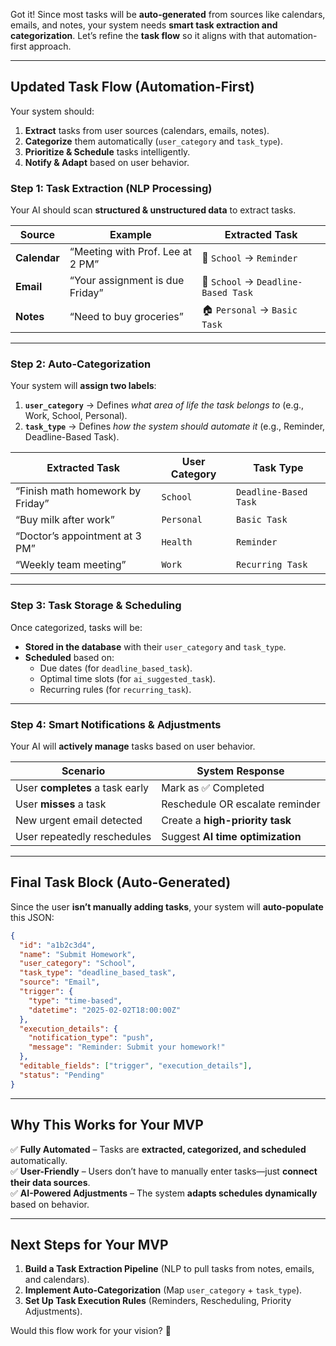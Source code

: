 Got it! Since most tasks will be **auto-generated** from sources like calendars, emails, and notes, your system needs **smart task extraction and categorization**. Let’s refine the **task flow** so it aligns with that automation-first approach.

---

## **Updated Task Flow (Automation-First)**
Your system should:
1. **Extract** tasks from user sources (calendars, emails, notes).  
2. **Categorize** them automatically (`user_category` and `task_type`).  
3. **Prioritize & Schedule** tasks intelligently.  
4. **Notify & Adapt** based on user behavior.  

### **Step 1: Task Extraction (NLP Processing)**
Your AI should scan **structured & unstructured data** to extract tasks.

| **Source** | **Example** | **Extracted Task** |
|------------|------------|-------------------|
| **Calendar** | “Meeting with Prof. Lee at 2 PM” | 🏫 `School` → `Reminder` |
| **Email** | “Your assignment is due Friday” | 🏫 `School` → `Deadline-Based Task` |
| **Notes** | “Need to buy groceries” | 🏠 `Personal` → `Basic Task` |

---

### **Step 2: Auto-Categorization**
Your system will **assign two labels**:
1. **`user_category`** → Defines *what area of life the task belongs to* (e.g., Work, School, Personal).  
2. **`task_type`** → Defines *how the system should automate it* (e.g., Reminder, Deadline-Based Task).  

| **Extracted Task** | **User Category** | **Task Type** |
|--------------------|------------------|--------------|
| “Finish math homework by Friday” | `School` | `Deadline-Based Task` |
| “Buy milk after work” | `Personal` | `Basic Task` |
| “Doctor’s appointment at 3 PM” | `Health` | `Reminder` |
| “Weekly team meeting” | `Work` | `Recurring Task` |

---

### **Step 3: Task Storage & Scheduling**
Once categorized, tasks will be:
- **Stored in the database** with their `user_category` and `task_type`.
- **Scheduled** based on:
  - Due dates (for `deadline_based_task`).
  - Optimal time slots (for `ai_suggested_task`).
  - Recurring rules (for `recurring_task`).

---

### **Step 4: Smart Notifications & Adjustments**
Your AI will **actively manage** tasks based on user behavior.

| **Scenario** | **System Response** |
|-------------|--------------------|
| User **completes** a task early | Mark as ✅ Completed |
| User **misses** a task | Reschedule OR escalate reminder |
| New urgent email detected | Create a **high-priority task** |
| User repeatedly reschedules | Suggest **AI time optimization** |

---

## **Final Task Block (Auto-Generated)**
Since the user **isn’t manually adding tasks**, your system will **auto-populate** this JSON:

```json
{
  "id": "a1b2c3d4",
  "name": "Submit Homework",
  "user_category": "School",
  "task_type": "deadline_based_task",
  "source": "Email",
  "trigger": {
    "type": "time-based",
    "datetime": "2025-02-02T18:00:00Z"
  },
  "execution_details": {
    "notification_type": "push",
    "message": "Reminder: Submit your homework!"
  },
  "editable_fields": ["trigger", "execution_details"],
  "status": "Pending"
}
```

---

## **Why This Works for Your MVP**
✅ **Fully Automated** – Tasks are **extracted, categorized, and scheduled** automatically.  
✅ **User-Friendly** – Users don’t have to manually enter tasks—just **connect their data sources**.  
✅ **AI-Powered Adjustments** – The system **adapts schedules dynamically** based on behavior.  

---

## **Next Steps for Your MVP**
1. **Build a Task Extraction Pipeline** (NLP to pull tasks from notes, emails, and calendars).  
2. **Implement Auto-Categorization** (Map `user_category` + `task_type`).  
3. **Set Up Task Execution Rules** (Reminders, Rescheduling, Priority Adjustments).  

Would this flow work for your vision? 🚀